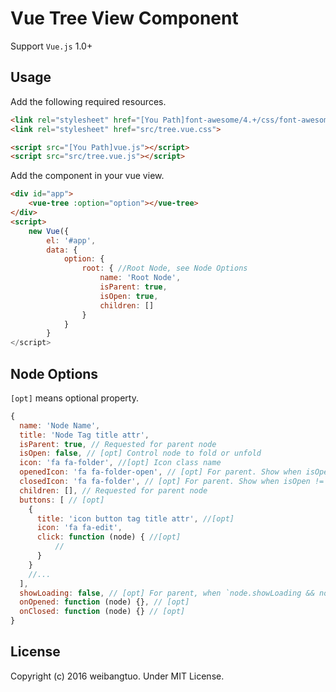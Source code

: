 # Vue Tree View Component

  Support `Vue.js` 1.0+

## Usage

Add the following required resources.

```html
<link rel="stylesheet" href="[You Path]font-awesome/4.+/css/font-awesome.min.css">
<link rel="stylesheet" href="src/tree.vue.css">

<script src="[You Path]vue.js"></script>
<script src="src/tree.vue.js"></script>
```

Add the component in your vue view.

```html
<div id="app">
    <vue-tree :option="option"></vue-tree>
</div>
<script>
    new Vue({
        el: '#app',
        data: {
            option: {
                root: { //Root Node, see Node Options
                    name: 'Root Node',
                    isParent: true,
                    isOpen: true,
                    children: []
                }
            }
        }
</script>
```

## Node Options

  `[opt]` means optional property.

```javascript
{
  name: 'Node Name',
  title: 'Node Tag title attr',
  isParent: true, // Requested for parent node
  isOpen: false, // [opt] Control node to fold or unfold
  icon: 'fa fa-folder', //[opt] Icon class name
  openedIcon: 'fa fa-folder-open', // [opt] For parent. Show when isOpen == true, show icon if it's null or empty 
  closedIcon: 'fa fa-folder', // [opt] For parent. Show when isOpen != true, show icon if it's null or empty 
  children: [], // Requested for parent node
  buttons: [ // [opt]
    {
      title: 'icon button tag title attr', //[opt]
      icon: 'fa fa-edit',
      click: function (node) { //[opt]
          //
      }
    }
    //...
  ],
  showLoading: false, // [opt] For parent, when `node.showLoading && node._loading` and node is opened then show loading icon
  onOpened: function (node) {}, // [opt]
  onClosed: function (node) {} // [opt]
}
```




## License

Copyright (c) 2016 weibangtuo. Under MIT License.
